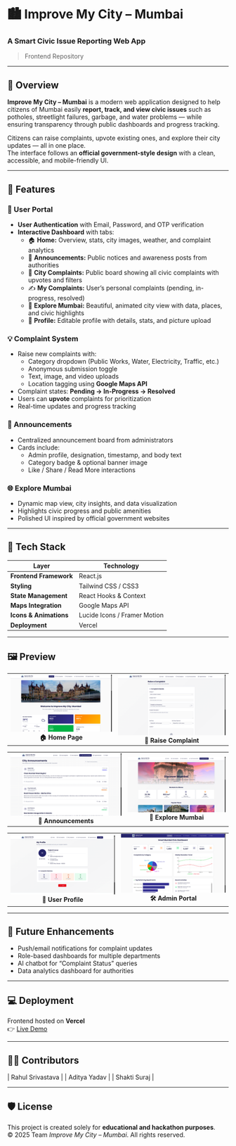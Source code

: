 # 🏙️ Improve My City – Mumbai  
### A Smart Civic Issue Reporting Web App  
> Frontend Repository  

---

## 🌟 Overview  
**Improve My City – Mumbai** is a modern web application designed to help citizens of Mumbai easily **report, track, and view civic issues** such as potholes, streetlight failures, garbage, and water problems — while ensuring transparency through public dashboards and progress tracking.

Citizens can raise complaints, upvote existing ones, and explore their city updates — all in one place.  
The interface follows an **official government-style design** with a clean, accessible, and mobile-friendly UI.

---

## 🚀 Features  

### 👥 User Portal  
- **User Authentication** with Email, Password, and OTP verification  
- **Interactive Dashboard** with tabs:
  - 🏠 **Home:** Overview, stats, city images, weather, and complaint analytics  
  - 📢 **Announcements:** Public notices and awareness posts from authorities  
  - 🧾 **City Complaints:** Public board showing all civic complaints with upvotes and filters  
  - ✍️ **My Complaints:** User’s personal complaints (pending, in-progress, resolved)  
  - 🌆 **Explore Mumbai:** Beautiful, animated city view with data, places, and civic highlights  
  - 🙍 **Profile:** Editable profile with details, stats, and picture upload  

### 💡 Complaint System  
- Raise new complaints with:
  - Category dropdown (Public Works, Water, Electricity, Traffic, etc.)  
  - Anonymous submission toggle  
  - Text, image, and video uploads  
  - Location tagging using **Google Maps API**  
- Complaint states: **Pending → In-Progress → Resolved**  
- Users can **upvote** complaints for prioritization  
- Real-time updates and progress tracking  

### 📰 Announcements  
- Centralized announcement board from administrators  
- Cards include:
  - Admin profile, designation, timestamp, and body text  
  - Category badge & optional banner image  
  - Like / Share / Read More interactions  

### 🌐 Explore Mumbai  
- Dynamic map view, city insights, and data visualization  
- Highlights civic progress and public amenities  
- Polished UI inspired by official government websites  

---

## 🧰 Tech Stack  
| Layer | Technology |
|-------|-------------|
| **Frontend Framework** | React.js |
| **Styling** | Tailwind CSS / CSS3 |
| **State Management** | React Hooks & Context |
| **Maps Integration** | Google Maps API |
| **Icons & Animations** | Lucide Icons / Framer Motion |
| **Deployment** | Vercel |

---

## 🖼️ Preview

<div align="center">

<table>
  <tr>
    <td align="center"><img src="./images/homepage.png" width="400px"/><br><b>🏠 Home Page</b></td>
    <td align="center"><img src="./images/complaint_form.png" width="400px"/><br><b>🧾 Raise Complaint</b></td>
  </tr>
</table>

<table>
  <tr>
    <td align="center"><img src="./images/announcements.png" width="400px"/><br><b>📢 Announcements</b></td>
    <td align="center"><img src="./images/explore_mumbai.png" width="400px"/><br><b>🌆 Explore Mumbai</b></td>
  </tr>
</table>

<table>
  <tr>
    <td align="center"><img src="./images/user_profile.png" width="400px"/><br><b>👤 User Profile</b></td>
    <td align="center"><img src="./images/admin_portal.png" width="400px"/><br><b>🛠️ Admin Portal</b></td>
  </tr>
</table>

</div>

---


## 🧠 Future Enhancements  
- Push/email notifications for complaint updates  
- Role-based dashboards for multiple departments  
- AI chatbot for “Complaint Status” queries  
- Data analytics dashboard for authorities  

---

## 💻 Deployment  
Frontend hosted on **Vercel**  
👉 [Live Demo](https://improvemycity-two.vercel.app/)

---

## 🧑‍💼 Contributors  

| Rahul Srivastava |
| Aditya Yadav |
| Shakti Suraj |


---

## 🛡️ License  
This project is created solely for **educational and hackathon purposes**.  
© 2025 Team *Improve My City – Mumbai*. All rights reserved.
